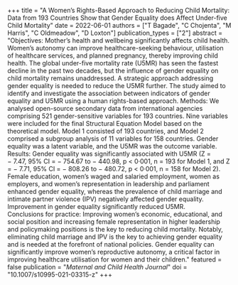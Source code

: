 +++
title = "A Women’s Rights-Based Approach to Reducing Child Mortality: Data from 193 Countries Show that Gender Equality does Affect Under-five Child Mortality"
date = 2022-06-01
authors = ["T Bagade", "C Chojenta", "M Harris", "C Oldmeadow", "D Loxton"]
publication_types = ["2"]
abstract = "Objectives: Mother’s health and wellbeing significantly affects child health. Women’s autonomy can improve healthcare-seeking behaviour, utilisation of healthcare services, and planned pregnancy, thereby improving child health. The global under-five mortality rate (U5MR) has seen the fastest decline in the past two decades, but the influence of gender equality on child mortality remains unaddressed. A strategic approach addressing gender equality is needed to reduce the U5MR further. The study aimed to identify and investigate the association between indicators of gender equality and U5MR using a human rights-based approach. Methods: We analysed open-source secondary data from international agencies comprising 521 gender-sensitive variables for 193 countries. Nine variables were included for the final Structural Equation Model based on the theoretical model. Model 1 consisted of 193 countries, and Model 2 comprised a subgroup analysis of 11 variables for 158 countries. Gender equality was a latent variable, and the U5MR was the outcome variable. Results: Gender equality was significantly associated with U5MR (Z = − 7.47, 95% CI = − 754.67 to − 440.98, p < 0‧001, n = 193 for Model 1, and Z = − 7.71, 95% CI = − 808.26 to − 480.72, p < 0‧001, n = 158 for Model 2). Female education, women’s waged and salaried employment, women as employers, and women’s representation in leadership and parliament enhanced gender equality, whereas the prevalence of child marriage and intimate partner violence (IPV) negatively affected gender equality. Improvement in gender equality significantly reduced U5MR. Conclusions for practice: Improving women’s economic, educational, and social position and increasing female representation in higher leadership and policymaking positions is the key to reducing child mortality. Notably, eliminating child marriage and IPV is the key to achieving gender equality and is needed at the forefront of national policies. Gender equality can significantly improve women’s reproductive autonomy, a critical factor in improving healthcare utilisation for women and their children."
featured = false
publication = "*Maternal and Child Health Journal*"
doi = "10.1007/s10995-021-03315-z"
+++

